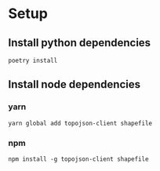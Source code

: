 # Setup

## Install python dependencies

```
poetry install
```

## Install node dependencies

### yarn

```
yarn global add topojson-client shapefile
```

### npm

```
npm install -g topojson-client shapefile
```
